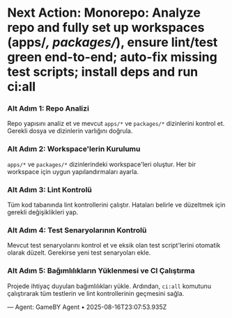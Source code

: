 # Next Action: Monorepo: Analyze repo and fully set up workspaces (apps/*, packages/*), ensure lint/test green end-to-end; auto-fix missing test scripts; install deps and run ci:all

### Alt Adım 1: Repo Analizi
Repo yapısını analiz et ve mevcut `apps/*` ve `packages/*` dizinlerini kontrol et. Gerekli dosya ve dizinlerin varlığını doğrula.

### Alt Adım 2: Workspace'lerin Kurulumu
`apps/*` ve `packages/*` dizinlerindeki workspace'leri oluştur. Her bir workspace için uygun yapılandırmaları ayarla.

### Alt Adım 3: Lint Kontrolü
Tüm kod tabanında lint kontrollerini çalıştır. Hataları belirle ve düzeltmek için gerekli değişiklikleri yap.

### Alt Adım 4: Test Senaryolarının Kontrolü
Mevcut test senaryolarını kontrol et ve eksik olan test script'lerini otomatik olarak düzelt. Gerekirse yeni test senaryoları ekle.

### Alt Adım 5: Bağımlılıkların Yüklenmesi ve CI Çalıştırma
Projede ihtiyaç duyulan bağımlılıkları yükle. Ardından, `ci:all` komutunu çalıştırarak tüm testlerin ve lint kontrollerinin geçmesini sağla.

— Agent: GameBY Agent • 2025-08-16T23:07:53.935Z
